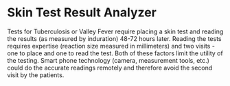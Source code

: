 # Skin Test Result Analyzer
Tests for Tuberculosis or Valley Fever require placing a skin test and reading the results (as measured by induration) 48-72 hours later. Reading the tests requires expertise (reaction size measured in millimeters) and two visits - one to place and one to read the test. Both of these factors limit the utility of the testing. Smart phone technology (camera, measurement tools, etc.) could do the accurate readings remotely and therefore avoid the second visit by the patients.
